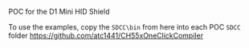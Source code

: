 POC for the D1 Mini HID Shield


To use the examples, copy the `SDCC\bin` from here into each POC `SDCC` folder
https://github.com/atc1441/CH55xOneClickCompiler